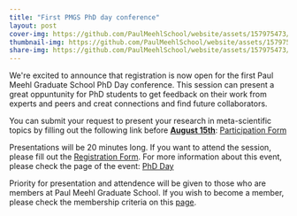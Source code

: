 ```yaml
---
title: "First PMGS PhD day conference"
layout: post
cover-img: https://github.com/PaulMeehlSchool/website/assets/157975473/7da63854-cdb4-4e44-823f-bffd0785c82b
thumbnail-img: https://github.com/PaulMeehlSchool/website/assets/157975473/7da63854-cdb4-4e44-823f-bffd0785c82b
share-img: https://github.com/PaulMeehlSchool/website/assets/157975473/7da63854-cdb4-4e44-823f-bffd0785c82b
---
```


We're excited to announce that registration is now open for the first Paul Meehl Graduate School PhD Day conference. This session can present a great oppuntunity for PhD students to get feedback on their work from experts and peers and creat connections and find future collaborators. 

You can submit your request to present your research in meta-scientific topics by filling out the following link before <ins>**August 15th**</ins>: [Participation Form](https://forms.office.com/Pages/ResponsePage.aspx?id=R_J9zM5gD0qddXBM9g78ZP_Kihp-VglPgWom9gajHXdUOTJDTlpDQkc5OVE0MDNRWDJNVVdVQ0tKQy4u)

Presentations will be 20 minutes long. If you want to attend the session, please fill out the [Registration Form](https://forms.office.com/Pages/ResponsePage.aspx?id=R_J9zM5gD0qddXBM9g78ZP_Kihp-VglPgWom9gajHXdURDVOOThJMlgwNEhENUNSRFhUUjU5N0tQOS4u). For more information about this event, please check the page of the event:
[PhD Day](https://paulmeehlschool.github.io/workshops/second%20year/phdday/)

Priority for presentation and attendence will be given to those who are members at Paul Meehl Graduate School. If you wish to become a member, please check the membership criteria on this [page](../membership.md).
